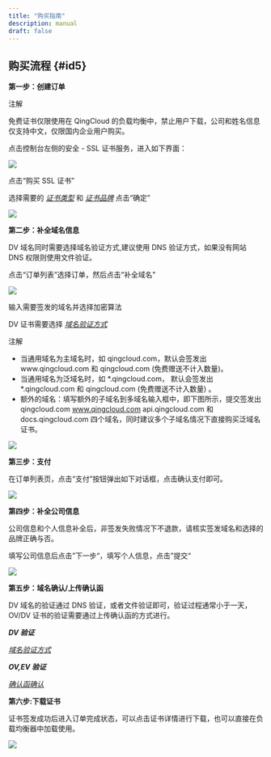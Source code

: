 ```yaml
---
title: "购买指南"
description: manual
draft: false
---
```





## 购买流程 {#id5}

**第一步：创建订单**

注解

免费证书仅限使用在 QingCloud 的负载均衡中，禁止用户下载，公司和姓名信息仅支持中文，仅限国内企业用户购买。

点击控制台左侧的安全 - SSL 证书服务，进入如下界面：

![](../../_images/step_1.png)

点击“购买 SSL 证书”

选择需要的 [_证书类型_](../../intro/introduction/#id3) 和 [_证书品牌_](../../billing/price/#brand) 点击“确定”

![](../../_images/step_2.png)

**第二步：补全域名信息**

DV 域名同时需要选择域名验证方式,建议使用 DNS 验证方式，如果没有网站 DNS 权限则使用文件验证。

点击“订单列表”选择订单，然后点击“补全域名”

![](../../_images/step_3.png)

输入需要签发的域名并选择加密算法

DV 证书需要选择 [_域名验证方式_](../../manual/manualq/#valid-domain)

注解

*   当通用域名为主域名时，如 qingcloud.com，默认会签发出www.qingcloud.com 和 qingcloud.com (免费赠送不计入数量)。
*   当通用域名为泛域名时，如 *.qingcloud.com， 默认会签发出 *.qingcloud.com 和 qingcloud.com (免费赠送不计入数量) 。
*   额外的域名：填写额外的子域名到多域名输入框中，即下图所示，提交签发出 qingcloud.com www.qingcloud.com api.qingcloud.com 和 docs.qingcloud.com 四个域名，同时建议多个子域名情况下直接购买泛域名证书。

![](../../_images/step_4.png)

**第三步：支付**

在订单列表页，点击“支付”按钮弹出如下对话框，点击确认支付即可。

![](../../_images/step_5.png)

**第四步：补全公司信息**

公司信息和个人信息补全后，非签发失败情况下不退款，请核实签发域名和选择的品牌正确与否。

填写公司信息后点击”下一步“，填写个人信息，点击”提交“

![](../../_images/step_7.png)

**第五步：域名确认/上传确认函**

DV 域名的验证通过 DNS 验证，或者文件验证即可，验证过程通常小于一天， OV/DV 证书的验证需要通过上传确认函的方式进行。

***DV 验证***

[_域名验证方式_](../../manual/manualq/#valid-domain)

***OV,EV 验证***

[_确认函确认_](../../manual/manualq/#confirm-letter)

**第六步:下载证书**

证书签发成功后进入订单完成状态，可以点击证书详情进行下载，也可以直接在负载均衡器中加载使用。

![](../../_images/download.png)